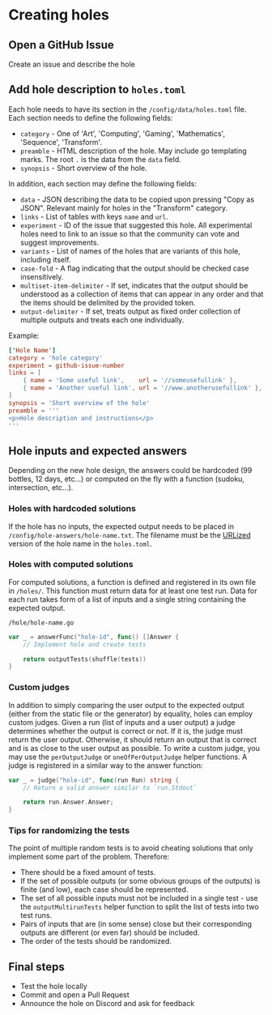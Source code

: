 # Creating holes

## Open a GitHub Issue

Create an issue and describe the hole

## Add hole description to `holes.toml`

Each hole needs to have its section in the `/config/data/holes.toml` file.
Each section needs to define the following fields:

- `category` - One of 'Art', 'Computing', 'Gaming', 'Mathematics', 'Sequence', 'Transform'.
- `preamble` - HTML description of the hole. May include go templating marks. The root `.` is the data from the `data` field.
- `synopsis` - Short overview of the hole.

In addition, each section may define the following fields:

- `data` - JSON describing the data to be copied upon pressing "Copy as JSON". Relevant mainly for holes in the "Transform" category.
- `links` - List of tables with keys `name` and `url`.
- `experiment` - ID of the issue that suggested this hole. All experimental holes need to link to an issue so that the community can vote and suggest improvements.
- `variants` - List of names of the holes that are variants of this hole, including itself.
- `case-fold` - A flag indicating that the output should be checked case insensitively.
- `multiset-item-delimiter` - If set, indicates that the output should be understood as a collection of items that can appear in any order and that the items should be delimited by the provided token.
- `output-delimiter` - If set, treats output as fixed order collection of multiple outputs and treats each one individually.

Example:

```toml
['Hole Name']
category = 'hole category'
experiment = github-issue-number
links = [
    { name = 'Some useful link',    url = '//someusefullink' },
    { name = 'Another useful link', url = '//www.anotherusefullink' },
]
synopsis = 'Short overview of the hole'
preamble = '''
<p>Hole description and instructions</p>
'''
```

## Hole inputs and expected answers

Depending on the new hole design, the answers could be hardcoded (99 bottles, 12 days, etc...) or computed on the fly with a function (sudoku, intersection, etc...).

### Holes with hardcoded solutions

If the hole has no inputs, the expected output needs to be placed in `/config/hole-answers/hole-name.txt`. The filename must be the [URLized](https://github.com/code-golf/code-golf/blob/master/config/config.go#L13) version of the hole name in the `holes.toml`.

### Holes with computed solutions

For computed solutions, a function is defined and registered in its own file in `/holes/`.
This function must return data for at least one test run. Data for each run takes form of a list of inputs and a single string containing the expected output.

`/hole/hole-name.go`

```go
var _ = answerFunc("hole-id", func() []Answer {
    // Implement hole and create tests

    return outputTests(shuffle(tests))
}
```

### Custom judges
In addition to simply comparing the user output to the expected output (either from the static file or the generator) by equality, holes can employ custom judges. Given a run (list of inputs and a user output) a judge determines whether the output is correct or not. If it is, the judge must return the user output. Otherwise, it should return an output that is correct and is as close to the user output as possible. To write a custom judge, you may use the `perOutputJudge` or `oneOfPerOutputJudge` helper functions. A judge is registered in a similar way to the answer function:

```go
var _ = judge("hole-id", func(run Run) string {
    // Return a valid answer similar to `run.Stdout`

    return run.Answer.Answer;
}
```

### Tips for randomizing the tests

The point of multiple random tests is to avoid cheating solutions that only implement some part of the problem.
Therefore:

- There should be a fixed amount of tests.
- If the set of possible outputs (or some obvious groups of the outputs) is finite (and low), each case should be represented.
- The set of all possible inputs must not be included in a single test - use the `outputMultirunTests` helper function to split the list of tests into two test runs.
- Pairs of inputs that are (in some sense) close but their corresponding outputs are different (or even far) should be included.
- The order of the tests should be randomized.

## Final steps

- Test the hole locally
- Commit and open a Pull Request
- Announce the hole on Discord and ask for feedback
